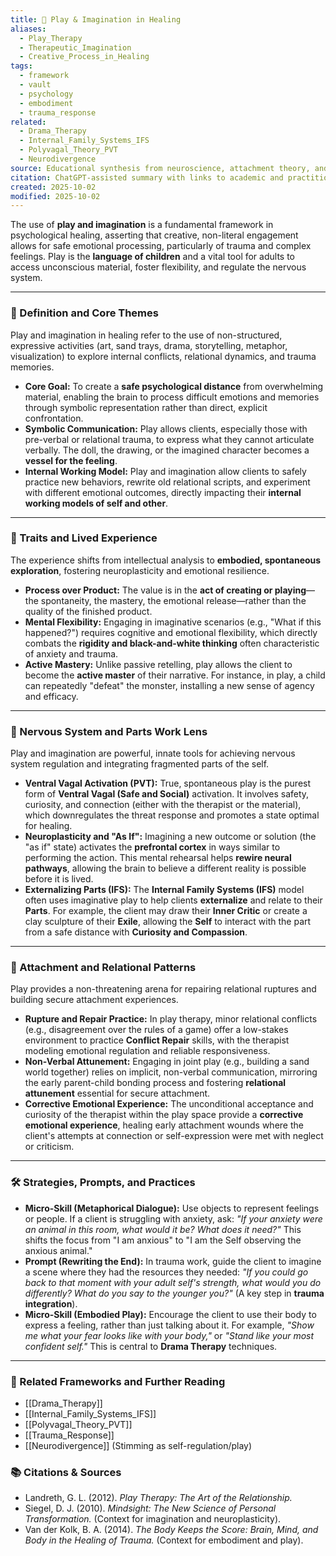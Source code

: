 ```yaml
---
title: 🌈 Play & Imagination in Healing
aliases:
  - Play_Therapy
  - Therapeutic_Imagination
  - Creative_Process_in_Healing
tags:
  - framework
  - vault
  - psychology
  - embodiment
  - trauma_response
related:
  - Drama_Therapy
  - Internal_Family_Systems_IFS
  - Polyvagal_Theory_PVT
  - Neurodivergence
source: Educational synthesis from neuroscience, attachment theory, and play therapy models
citation: ChatGPT-assisted summary with links to academic and practitioner materials
created: 2025-10-02
modified: 2025-10-02
---
```

The use of **play and imagination** is a fundamental framework in psychological healing, asserting that creative, non-literal engagement allows for safe emotional processing, particularly of trauma and complex feelings. Play is the **language of children** and a vital tool for adults to access unconscious material, foster flexibility, and regulate the nervous system.

---

### 🧩 Definition and Core Themes

Play and imagination in healing refer to the use of non-structured, expressive activities (art, sand trays, drama, storytelling, metaphor, visualization) to explore internal conflicts, relational dynamics, and trauma memories.

-   **Core Goal:** To create a **safe psychological distance** from overwhelming material, enabling the brain to process difficult emotions and memories through symbolic representation rather than direct, explicit confrontation.
-   **Symbolic Communication:** Play allows clients, especially those with pre-verbal or relational trauma, to express what they cannot articulate verbally. The doll, the drawing, or the imagined character becomes a **vessel for the feeling**.
-   **Internal Working Model:** Play and imagination allow clients to safely practice new behaviors, rewrite old relational scripts, and experiment with different emotional outcomes, directly impacting their **internal working models of self and other**.

---

### 🌿 Traits and Lived Experience

The experience shifts from intellectual analysis to **embodied, spontaneous exploration**, fostering neuroplasticity and emotional resilience.

-   **Process over Product:** The value is in the **act of creating or playing**—the spontaneity, the mastery, the emotional release—rather than the quality of the finished product.
-   **Mental Flexibility:** Engaging in imaginative scenarios (e.g., "What if this happened?") requires cognitive and emotional flexibility, which directly combats the **rigidity and black-and-white thinking** often characteristic of anxiety and trauma.
-   **Active Mastery:** Unlike passive retelling, play allows the client to become the **active master** of their narrative. For instance, in play, a child can repeatedly "defeat" the monster, installing a new sense of agency and efficacy.

---

### 🧠 Nervous System and Parts Work Lens

Play and imagination are powerful, innate tools for achieving nervous system regulation and integrating fragmented parts of the self.

-   **Ventral Vagal Activation (PVT):** True, spontaneous play is the purest form of **Ventral Vagal (Safe and Social)** activation. It involves safety, curiosity, and connection (either with the therapist or the material), which downregulates the threat response and promotes a state optimal for healing.
-   **Neuroplasticity and "As If":** Imagining a new outcome or solution (the "as if" state) activates the **prefrontal cortex** in ways similar to performing the action. This mental rehearsal helps **rewire neural pathways**, allowing the brain to believe a different reality is possible before it is lived.
-   **Externalizing Parts (IFS):** The **Internal Family Systems (IFS)** model often uses imaginative play to help clients **externalize** and relate to their **Parts**. For example, the client may draw their **Inner Critic** or create a clay sculpture of their **Exile**, allowing the **Self** to interact with the part from a safe distance with **Curiosity and Compassion**.

---

### 💞 Attachment and Relational Patterns

Play provides a non-threatening arena for repairing relational ruptures and building secure attachment experiences.

-   **Rupture and Repair Practice:** In play therapy, minor relational conflicts (e.g., disagreement over the rules of a game) offer a low-stakes environment to practice **Conflict Repair** skills, with the therapist modeling emotional regulation and reliable responsiveness.
-   **Non-Verbal Attunement:** Engaging in joint play (e.g., building a sand world together) relies on implicit, non-verbal communication, mirroring the early parent-child bonding process and fostering **relational attunement** essential for secure attachment.
-   **Corrective Emotional Experience:** The unconditional acceptance and curiosity of the therapist within the play space provide a **corrective emotional experience**, healing early attachment wounds where the client's attempts at connection or self-expression were met with neglect or criticism.

---

### 🛠️ Strategies, Prompts, and Practices

-   **Micro-Skill (Metaphorical Dialogue):** Use objects to represent feelings or people. If a client is struggling with anxiety, ask: *"If your anxiety were an animal in this room, what would it be? What does it need?"* This shifts the focus from "I am anxious" to "I am the Self observing the anxious animal."
-   **Prompt (Rewriting the End):** In trauma work, guide the client to imagine a scene where they had the resources they needed: *"If you could go back to that moment with your adult self's strength, what would you do differently? What do you say to the younger you?"* (A key step in **trauma integration**).
-   **Micro-Skill (Embodied Play):** Encourage the client to use their body to express a feeling, rather than just talking about it. For example, *"Show me what your fear looks like with your body,"* or *"Stand like your most confident self."* This is central to **Drama Therapy** techniques. 

---

### 🔗 Related Frameworks and Further Reading

-   [[Drama_Therapy]]
-   [[Internal_Family_Systems_IFS]]
-   [[Polyvagal_Theory_PVT]]
-   [[Trauma_Response]]
-   [[Neurodivergence]] (Stimming as self-regulation/play)

### 📚 Citations & Sources

-   Landreth, G. L. (2012). *Play Therapy: The Art of the Relationship.*
-   Siegel, D. J. (2010). *Mindsight: The New Science of Personal Transformation.* (Context for imagination and neuroplasticity).
-   Van der Kolk, B. A. (2014). *The Body Keeps the Score: Brain, Mind, and Body in the Healing of Trauma.* (Context for embodiment and play).